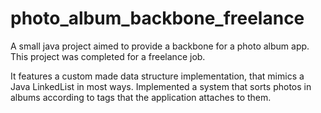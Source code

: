 # photo_album_backbone_freelance

A small java project aimed to provide a backbone for a photo album app. 
This project was completed for a freelance job. 

It features a custom made data structure implementation, that mimics a Java LinkedList in most ways.
Implemented a system that sorts photos in albums according to tags that the application attaches to them.
